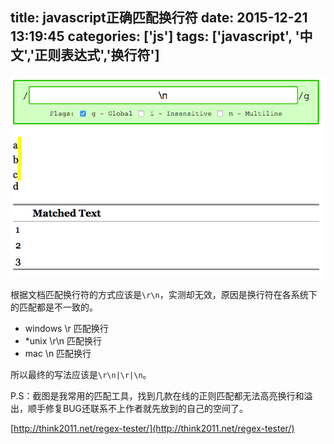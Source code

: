 title: javascript正确匹配换行符
date: 2015-12-21 13:19:45
categories: ['js']
tags: ['javascript', '中文','正则表达式','换行符']
---


![](/images/reg-new-line-1.png)

根据文档匹配换行符的方式应该是`\r\n`，实测却无效，原因是换行符在各系统下的匹配都是不一致的。

* windows \r 匹配换行
* *unix \r\n 匹配换行
* mac \n 匹配换行

所以最终的写法应该是`\r\n|\r|\n`。

P.S：截图是我常用的匹配工具，找到几款在线的正则匹配都无法高亮换行和溢出，顺手修复BUG还联系不上作者就先放到的自己的空间了。

[http://think2011.net/regex-tester/](http://think2011.net/regex-tester/)

